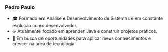 ### Pedro Paulo



- 🎓 Formado em Análise e Desenvolvimento de Sistemas e em constante evolução como desenvolvedor.
- ☕ Atualmente focado em aprender Java e construir projetos práticos.
- 📌 Em busca de oportunidades para aplicar meus conhecimentos e crescer na área de tecnologia!
